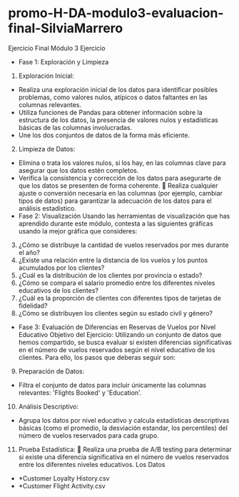 # promo-H-DA-modulo3-evaluacion-final-SilviaMarrero
Ejercicio Final Módulo 3
Ejercicio
- Fase 1: Exploración y Limpieza
1. Exploración Inicial:
- Realiza una exploración inicial de los datos para identificar posibles problemas,
como valores nulos, atípicos o datos faltantes en las columnas relevantes.
- Utiliza funciones de Pandas para obtener información sobre la estructura de los
datos, la presencia de valores nulos y estadísticas básicas de las columnas
involucradas.
- Une los dos conjuntos de datos de la forma más eficiente.
2. Limpieza de Datos:
- Elimina o trata los valores nulos, si los hay, en las columnas clave para asegurar
que los datos estén completos.
- Verifica la consistencia y corrección de los datos para asegurarte de que los
datos se presenten de forma coherente.
￿ Realiza cualquier ajuste o conversión necesaria en las columnas (por ejemplo,
cambiar tipos de datos) para garantizar la adecuación de los datos para el
análisis estadístico.
- Fase 2: Visualización
Usando las herramientas de visualización que has aprendido durante este módulo, contesta a las
siguientes gráficas usando la mejor gráfica que consideres:
3. ¿Cómo se distribuye la cantidad de vuelos reservados por mes durante el año?
4. ¿Existe una relación entre la distancia de los vuelos y los puntos acumulados por los
clientes?
5. ¿Cuál es la distribución de los clientes por provincia o estado?
6. ¿Cómo se compara el salario promedio entre los diferentes niveles educativos de los
clientes?
7. ¿Cuál es la proporción de clientes con diferentes tipos de tarjetas de fidelidad?
8. ¿Cómo se distribuyen los clientes según su estado civil y género?
- Fase 3: Evaluación de Diferencias en Reservas de Vuelos por Nivel Educativo
Objetivo del Ejercicio:
Utilizando un conjunto de datos que hemos compartido, se busca evaluar si existen diferencias
significativas en el número de vuelos reservados según el nivel educativo de los clientes. Para
ello, los pasos que deberas seguir son:
9. Preparación de Datos:
- Filtra el conjunto de datos para incluir únicamente las columnas relevantes:
'Flights Booked' y 'Education'.
10. Análisis Descriptivo:
- Agrupa los datos por nivel educativo y calcula estadísticas descriptivas básicas
(como el promedio, la desviación estandar, los percentiles) del número de vuelos
reservados para cada grupo.
11. Prueba Estadística:
￿ Realiza una prueba de A/B testing para determinar si existe una diferencia
significativa en el número de vuelos reservados entre los diferentes niveles
educativos.
Los Datos
* *Customer Loyalty History.csv
* *Customer Flight Activity.csv
